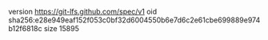 version https://git-lfs.github.com/spec/v1
oid sha256:e28e949eaf152f053c0bf32d6004550b6e7d6c2e61cbe699889e974b12f6818c
size 15895
